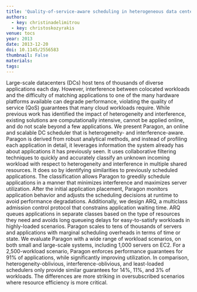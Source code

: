 ```yaml
---
title: 'Quality-of-service-aware scheduling in heterogeneous data centers with paragon'
authors:
  - key: christinadelimitrou
  - key: christoskozyrakis
venue: tocs
year: 2013
date: 2013-12-20
doi: 10.1145/2556583
thumbnail: False
materials:
tags:
---
```

Large-scale datacenters (DCs) host tens of thousands of diverse applications each day. However, interference between colocated workloads and the difficulty of matching applications to one of the many hardware platforms available can degrade performance, violating the quality of service (QoS) guarantees that many cloud workloads require. While previous work has identified the impact of heterogeneity and interference, existing solutions are computationally intensive, cannot be applied online, and do not scale beyond a few applications.
We present Paragon, an online and scalable DC scheduler that is heterogeneity- and interference-aware. Paragon is derived from robust analytical methods, and instead of profiling each application in detail, it leverages information the system already has about applications it has previously seen. It uses collaborative filtering techniques to quickly and accurately classify an unknown incoming workload with respect to heterogeneity and interference in multiple shared resources. It does so by identifying similarities to previously scheduled applications. The classification allows Paragon to greedily schedule applications in a manner that minimizes interference and maximizes server utilization. After the initial application placement, Paragon monitors application behavior and adjusts the scheduling decisions at runtime to avoid performance degradations. Additionally, we design ARQ, a multiclass admission control protocol that constrains application waiting time. ARQ queues applications in separate classes based on the type of resources they need and avoids long queueing delays for easy-to-satisfy workloads in highly-loaded scenarios. Paragon scales to tens of thousands of servers and applications with marginal scheduling overheads in terms of time or state.
We evaluate Paragon with a wide range of workload scenarios, on both small and large-scale systems, including 1,000 servers on EC2. For a 2,500-workload scenario, Paragon enforces performance guarantees for 91% of applications, while significantly improving utilization. In comparison, heterogeneity-oblivious, interference-oblivious, and least-loaded schedulers only provide similar guarantees for 14%, 11%, and 3% of workloads. The differences are more striking in oversubscribed scenarios where resource efficiency is more critical.

